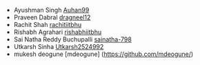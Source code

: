 * Ayushman Singh [Auhan99](https://github.com/Auhan99)
* Praveen Dabral  [dragneel12](https://github.com/dragneel12)
* Rachit Shah [rachitiitbhu](https://github.com/rachitiitbhu)
* Rishabh Agrahari [rishabhiitbhu](https://github.com/rishabhiitbhu) 
* Sai Natha Reddy Buchupalli [sainatha-798](https://github.com/sainatha-798)
* Utkarsh Sinha [Utkarsh2524992](https://github.com/Utkarsh2524992)
* mukesh deogune [mdeogune] (https://github.com/mdeogune/)
